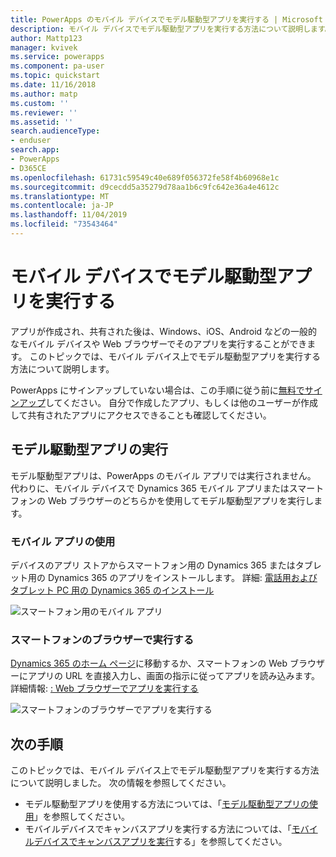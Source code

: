 ```yaml
---
title: PowerApps のモバイル デバイスでモデル駆動型アプリを実行する | Microsoft Docs
description: モバイル デバイスでモデル駆動型アプリを実行する方法について説明します。
author: Mattp123
manager: kvivek
ms.service: powerapps
ms.component: pa-user
ms.topic: quickstart
ms.date: 11/16/2018
ms.author: matp
ms.custom: ''
ms.reviewer: ''
ms.assetid: ''
search.audienceType:
- enduser
search.app:
- PowerApps
- D365CE
ms.openlocfilehash: 61731c59549c40e689f056372fe58f4b60968e1c
ms.sourcegitcommit: d9cecdd5a35279d78aa1b6c9fc642e36a4e4612c
ms.translationtype: MT
ms.contentlocale: ja-JP
ms.lasthandoff: 11/04/2019
ms.locfileid: "73543464"
---
```

# <a name="run-a-model-driven-app-on-a-mobile-device"></a>モバイル デバイスでモデル駆動型アプリを実行する

アプリが作成され、共有された後は、Windows、iOS、Android などの一般的なモバイル デバイスや Web ブラウザーでそのアプリを実行することができます。 このトピックでは、モバイル デバイス上でモデル駆動型アプリを実行する方法について説明します。 

PowerApps にサインアップしていない場合は、この手順に従う前に[無料でサインアップ](https://make.powerapps.com/signup?redirect=marketing&email=)してください。 自分で作成したアプリ、もしくは他のユーザーが作成して共有されたアプリにアクセスできることも確認してください。

## <a name="run-the-model-driven-app"></a>モデル駆動型アプリの実行

モデル駆動型アプリは、PowerApps のモバイル アプリでは実行されません。 代わりに、モバイル デバイスで Dynamics 365 モバイル アプリまたはスマートフォンの Web ブラウザーのどちらかを使用してモデル駆動型アプリを実行します。 

### <a name="use-the-mobile-app"></a>モバイル アプリの使用
デバイスのアプリ ストアからスマートフォン用の Dynamics 365 またはタブレット用の Dynamics 365 のアプリをインストールします。 詳細: [電話用およびタブレット PC 用の Dynamics 365 のインストール](https://docs.microsoft.com/dynamics365/customer-engagement/mobile-app/install-dynamics-365-for-phones-and-tablets)

 ![スマートフォン用のモバイル アプリ](media/run-app-client-model-driven/mobile-app-for-phone.png)

### <a name="run-in-your-phones-browser"></a>スマートフォンのブラウザーで実行する
[Dynamics 365 のホーム ページ](https://home.dynamics.com)に移動するか、スマートフォンの Web ブラウザーにアプリの URL を直接入力し、画面の指示に従ってアプリを読み込みます。 詳細情報: [: Web ブラウザーでアプリを実行する](run-app-browser.md)

![スマートフォンのブラウザーでアプリを実行する](media/run-app-client-model-driven/web-browser-on-phone.png)


## <a name="next-steps"></a>次の手順
このトピックでは、モバイル デバイス上でモデル駆動型アプリを実行する方法について説明しました。 次の情報を参照してください。
- モデル駆動型アプリを使用する方法については、「[モデル駆動型アプリの使用](use-model-driven-apps.md)」を参照してください。
- モバイルデバイスでキャンバスアプリを実行する方法については、「[モバイルデバイスでキャンバスアプリを実行](run-app-client.md)する」を参照してください。

